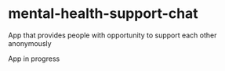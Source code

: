 # mental-health-support-chat

App that provides people with opportunity to support each other anonymously

App in progress
